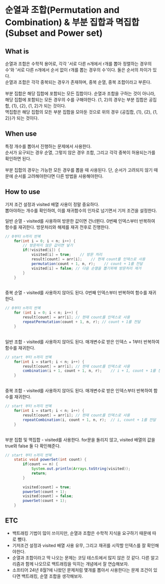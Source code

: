 # 순열과 조합(Permutation and Combination) & 부분 집합과 멱집합(Subset and Power set)

## What is
순열과 조합은 수학적 용어로, 각각 '서로 다른 n개에서 r개를 뽑아 정렬하는 경우의 수'와 '서로 다른 n개에서 순서 없이 r개를 뽑는 경우의 수'이다. 둘은 순서의 차이가 있다.<br>
순열과 조합은 각각 중복되는 경우가 존재하며, 중복 순열, 중복 조합이라고 부른다.<br>
<br>
부분 집합은 해당 집합에 포함되는 모든 집합이다. 순열과 조합을 구하는 것이 아니라, 해당 집합에 포함되는 모든 경우의 수를 구해야한다. {1, 2}의 경우는 부분 집합은 공집합, {1}, {2}, {1, 2}가 되는 것이다.<br>
멱집합은 해당 집합의 모든 부분 집합을 모아둔 것으로 위의 경우 {공집합, {1}, {2}, {1, 2}}가 되는 것이다.<br>

## When use
특정 개수를 뽑아서 진행하는 문제에서 사용한다.<br>
순서가 요구되는 경우 순열, 그렇지 않은 경우 조합, 그리고 각각 중복이 허용되는가를 확인하면 된다.<br><br>
부분 집합의 경우는 가능한 모든 경우를 뽑을 때 사용된다. 단, 순서가 고려되지 않기 때문에 순서를 고려해야한다면 다른 방법을 사용해야한다.<br>

## How to use
기저 조건 설정과 visited 배열 사용이 정말 중요하다.<br>
뽑아야하는 개수를 확인하여, 이를 재귀함수의 인자로 넘기면서 기저 조건을 설정한다.<br>
 
일반 순열 - visited를 사용하여 방문한 값이면 건너뛴다. 0번째 인덱스부터 반복하여 함수를 재귀한다. 방문처리와 해제를 재귀 전후로 진행한다.<br>

```java
// 0부터 n까지 반복
    for(int i = 0; i < n; i++) {
        // 방문하지 않은 값이면 넣기
        if(!visited[i]) {
            visited[i] = true;    // 방문 처리
            result[count] = arr[i];    // 현재 count를 인덱스로 사용
            permutation(count + 1, n, r);    // count + 1를 전달
            visited[i] = false; // 다음 순열을 뽑기위해 방문처리 제거
        }
    }
```

<br>
중복 순열 - visited를 사용하지 않아도 된다. 0번째 인덱스부터 반복하여 함수를 재귀한다.<br>

```java
// 0부터 n까지 반복
	for (int i = 0; i < n; i++) {
		result[count] = arr[i]; // 현재 count를 인덱스로 사용
		repeatPermutation(count + 1, n, r); // count + 1를 전달
	}
```

<br>
일반 조합 - visited를 사용하지 않아도 된다. 매개변수로 받은 인덱스 + 1부터 반복하여 함수를 재귀한다.<br>

```java
// start 부터 n까지 반복
	for(int i = start; i < n; i++) {
		result[count] = arr[i];	// 현재 count를 인덱스로 사용
		combination(i + 1, count + 1, n, r);	// i + 1, count + 1를 전달
	}
```

<br>
중복 조합 - visited를 사용하지 않아도 된다. 매개변수로 받은 인덱스부터 반복하여 함수를 재귀한다.<br>

```java
// start 부터 n까지 반복
	for(int i = start; i < n; i++) {
		result[count] = arr[i];	// 현재 count를 인덱스로 사용
		repeatCombination(i, count + 1, n, r);	// i, count + 1를 전달
	}
```

<br>
부분 집합 및 멱집합 - visited를 사용한다. for문을 돌리지 않고, visited 배열의 값을 true와 false 둘 다 확인해준다.<br>

```java
// start 부터 n까지 반복
	static void powerSet(int count) {
		if(count == n) {
			System.out.println(Arrays.toString(visited));
			return;
		}
		
		visited[count] = true;
		powerSet(count + 1);
		visited[count] = false;
		powerSet(count + 1);
	}
```

## ETC
- 백트래킹 기법이 많이 쓰이지만, 순열과 조합은 수학적 지식을 요구하기 때문에 따로 뺐다.
- 기저조건 설정과 visited 배열 사용 유무, 그리고 재귀를 시작할 인덱스를 잘 확인해야한다.
- 순열과 조합이라고 딱 나오는 문제는 코딩 테스트에서 많지 않은 것 같다. 다른 알고리즘과 함께 나오므로 백트래킹을 익히는 개념에서 잘 연습해보자.
- 소프티어 24년 8월?에 나왔던 문제처럼 몇개를 뽑아서 사용한다는 문제 조건이 있다면 백트래킹, 순열 조합을 생각해보자.

